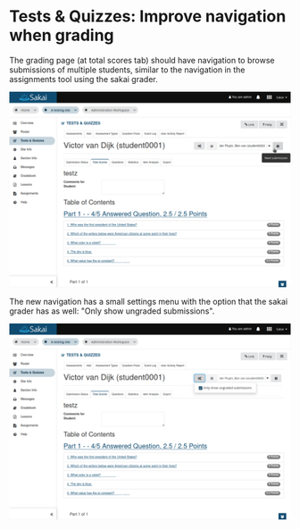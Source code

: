 # Tests & Quizzes: Improve navigation when grading

The grading page (at total scores tab) should have navigation to browse submissions of
multiple students, similar to the navigation in the assignments tool using the sakai grader.

![Navigation in heading at total scores tab](screenshots/grading-navigation-button.png)

The new navigation has a small settings menu with the option that the sakai grader has as
well: "Only show ungraded submissions".

![Option in navigation settings](screenshots/grading-navigation-settings.png)
